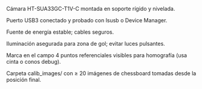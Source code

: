 Cámara HT-SUA33GC-T1V-C montada en soporte rígido y nivelada.

Puerto USB3 conectado y probado con lsusb o Device Manager.

Fuente de energía estable; cables seguros.

Iluminación asegurada para zona de gol; evitar luces pulsantes.

Marca en el campo 4 puntos referenciales visibles para homografía (usa cinta o conos debug).

Carpeta calib_images/ con ≥ 20 imágenes de chessboard tomadas desde la posición final.